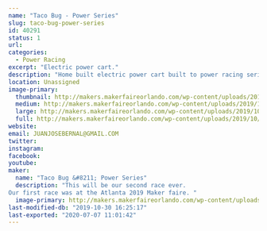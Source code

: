 ```yaml
---
name: "Taco Bug - Power Series"
slug: taco-bug-power-series
id: 40291
status: 1
url: 
categories:
  - Power Racing
excerpt: "Electric power cart."
description: "Home built electric power cart built to power racing series specs."
location: Unassigned
image-primary:
  thumbnail: http://makers.makerfaireorlando.com/wp-content/uploads/2019/10/TACO-BUG-Logo-And-Name-1-150x150.png
  medium: http://makers.makerfaireorlando.com/wp-content/uploads/2019/10/TACO-BUG-Logo-And-Name-1-300x232.png
  large: http://makers.makerfaireorlando.com/wp-content/uploads/2019/10/TACO-BUG-Logo-And-Name-1-1024x791.png
  full: http://makers.makerfaireorlando.com/wp-content/uploads/2019/10/TACO-BUG-Logo-And-Name-1.png
website: 
email: JUANJOSEBERNAL@GMAIL.COM
twitter: 
instagram: 
facebook: 
youtube: 
maker:
  name: "Taco Bug &#8211; Power Series"
  description: "This will be our second race ever. 
Our first race was at the Atlanta 2019 Maker faire. "
  image-primary: http://makers.makerfaireorlando.com/wp-content/uploads/2019/10/TACO-BUG-Logo-And-Name-1024x791.png
last-modified-db: "2019-10-30 16:25:17"
last-exported: "2020-07-07 11:01:42"
---
```

